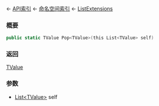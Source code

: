 ← [API索引](Api-Index) ← [命名空间索引](Namespace-Index) ← [ListExtensions](System.Collections.Generic.ListExtensions)

### 概要

```csharp
public static TValue Pop<TValue>(this List<TValue> self)
```

### 返回

[TValue]()

### 参数

* [List&lt;TValue&gt;](https://docs.microsoft.com/en-us/dotnet/api/System.Collections.Generic.List-1?view=netframework-4.6) self
